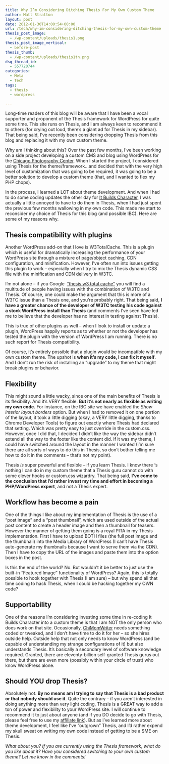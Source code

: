 ```yaml
---
title: Why I’m Considering Ditching Thesis For My Own Custom Theme
author: Matt Stratton
layout: post
date: 2012-01-30T14:00:54+00:00
url: /tech/why-im-considering-ditching-thesis-for-my-own-custom-theme
thesis_post_image:
  - /wp-content/uploads/thesis1.png
thesis_post_image_vertical:
  - before-post
thesis_thumb:
  - /wp-content/uploads/thesis1tn.png
dsq_thread_id:
  - 557720744
categories:
  - Meta
  - Tech
tags:
  - thesis
  - wordpress

---
```

Long-time readers of this blog will be aware that I have been a vocal supporter and proponent of the Thesis framework for WordPress for quite some time. This site runs on Thesis, and I am always keen to recommend it to others (for crying out loud, there&#8217;s a giant ad for Thesis in my sidebar). That being said, I&#8217;ve recently been considering dropping Thesis from this blog and replacing it with my own custom theme.

Why am I thinking about this? Over the past few months, I&#8217;ve been working on a side project developing a custom CMS and blog using WordPress for the <a href="http://www.chicagophoto.org" target="_blank">Chicago Photography Center</a>. When I started the project, I considered using Thesis for the theme/framework&#8230;and decided that with the very high level of customization that was going to be required, it was going to be a better solution to develop a custom theme (that, and I wanted to flex my PHP chops).

In the process, I learned a LOT about theme development. And when I had to do some coding updates the other day for <a href="http://www.itbuildscharacter.com" target="_blank">It Builds Character</a>, I was actually a little annoyed to have to do them in Thesis, when I had just spent the previous few months wallowing in my own code. This made me start to reconsider my choice of Thesis for this blog (and possible IBC). Here are some of my reasons why.

## Thesis compatibility with plugins

Another WordPress add-on that I love is W3TotalCache. This is a plugin which is useful for dramatically increasing the performance of your WordPress site through a mixture of page/object caching, CDN configuration, and minification. However, I&#8217;ve often run into issues getting this plugin to work &#8211; especially when I try to mix the Thesis dynamic CSS file with the minification and CDN delivery in W3TC.

I&#8217;m not alone &#8211; if you Google  <a href="http://www.google.com/search?q=thesis+w3+total+cache" target="_blank">&#8220;thesis w3 total cache&#8221;</a> you will find a multitude of people having issues with the combination of W3TC and Thesis. Of course, one could make the argument that this is more of a W3TC issue than a Thesis one, and you&#8217;re probably right. That being said, **I have a greater chance of the developer of W3TC testing his code against a stock WordPress install than Thesis** (and comments I&#8217;ve seen have led me to believe that the developer has no interest in testing against Thesis).

This is true of other plugins as well &#8211; when I look to install or update a plugin, WordPress happily reports as to whether or not the developer has tested the plugin with the version of WordPress I am running. There is no such report for Thesis compatibility.

Of course, it&#8217;s entirely possible that a plugin would be incompatible with my own custom theme. The upshot is **when it&#8217;s my code, I can fix it myself**. And I don&#8217;t run the risk of installing an &#8220;upgrade&#8221; to my theme that might break plugins or behavior.

## Flexibility

This might sound a little wacky, since one of the main benefits of Thesis is its flexibility. And it&#8217;s VERY flexible. **But it&#8217;s not nearly as flexible as writing my own code.** For instance, on the IBC site we have enabled the _Show interior layout borders_ option. But when I had to removed it on one portion of the layout, it took a little digging (okay, a VERY little digging, thanks to Chrome Developer Tools) to figure out exactly where Thesis had declared that setting. Which was pretty easy to just override in the custom.css. However, once I did that, I decided I didn&#8217;t like the way the sidebar didn&#8217;t extend all the way to the footer like the content did. If it was my theme, I could have switched around the layout in the manner I wanted (I&#8217;m sure there are all sorts of ways to do this in Thesis, so don&#8217;t bother telling me how to do it in the comments &#8211; that&#8217;s not my point).

Thesis _is_ super powerful and flexible &#8211; if you learn Thesis. I know there &#8216;s nothing I can do in my custom theme that a Thesis guru cannot do with some clever hooks or custom.css wizardry. That being said, **I&#8217;ve come to the conclusion that I&#8217;d rather invest my time and effort in becoming a PHP/WordPress expert**, and not a Thesis expert.

## Workflow has become a pain

One of the things I like about my implementation of Thesis is the use of a &#8220;post image&#8221; and a &#8220;post thumbnail&#8221;, which are used outside of the actual post content to create a header image and then a thumbnail for teasers. However the manner of getting them going is a royal PITA in my Thesis implementation. First I have to upload BOTH files (the full post image and the thumbnail) into the Media Library of WordPress (I can&#8217;t have Thesis auto-generate my thumbnails because I want to serve them via the CDN). Then I have to copy the URL of the images and paste them into the option boxes in the post.

Is this the end of the world? No. But wouldn&#8217;t it be better to just use the built-in &#8220;Featured Image&#8221; functionality of WordPress? Again, this is totally possible to hook together with Thesis (I am sure) &#8211; but why spend all that time coding to hack Thesis, when I could be hacking together my OWN code?

## Supportability

One of the reasons I&#8217;m considering investing some time in re-coding It Builds Character into a custom theme is that I am NOT the only person who does work on that site. Occasionally, <a href="http://twitter.com/ChiMomWriter" target="_blank">ChiMomWriter</a> needs something coded or tweaked, and I don&#8217;t have time to do it for her &#8211; so she hires outside help. Outside help that not only needs to know WordPress (and be capable of understanding my strange configurations of it) but also understands Thesis. It&#8217;s basically a secondary level of software knowledge required. Granted, there are eleventy-billion self-granted Thesis gurus out there, but there are even more (possibly within your circle of trust) who know WordPress alone.

## Should YOU drop Thesis?

Absolutely not. **By no means am I trying to say that Thesis is a bad product or that nobody should use it**. Quite the contrary &#8211; if you aren&#8217;t interested in doing anything more than very light coding, Thesis is a GREAT way to add a ton of power and flexibility to your WordPress site. I will continue to recommend it to just about anyone (and if you DO decide to go with Thesis, please feel free to use my <a href="/thesis" target="_blank">affiliate link</a>). But as I&#8217;ve learned more about theme development, I feel like I&#8217;ve &#8220;outgrown&#8221; Thesis, and I&#8217;d rather expend my skull sweat on writing my own code instead of getting to be a SME on Thesis.

_What about you? If you are currently using the Thesis framework, what do you like about it? Have you considered switching to your own custom theme? Let me know in the comments!_

&nbsp;